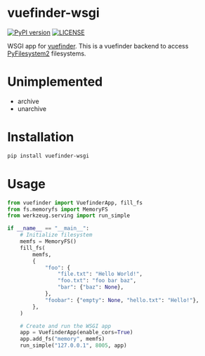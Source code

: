 # vuefinder-wsgi

[![PyPI version](https://img.shields.io/pypi/v/vuefinder-wsgi)](https://pypi.org/project/vuefinder-wsgi/)
[![LICENSE](https://img.shields.io/github/license/abichinger/vuefinder-wsgi)](https://github.com/abichinger/vuefinder-wsgi/blob/main/LICENSE)

WSGI app for [vuefinder](https://github.com/n1crack/vuefinder). This is a vuefinder backend to access [PyFilesystem2](https://github.com/pyfilesystem/pyfilesystem2) filesystems.

# Unimplemented

- archive
- unarchive

# Installation

```sh
pip install vuefinder-wsgi
```

# Usage

```python
from vuefinder import VuefinderApp, fill_fs
from fs.memoryfs import MemoryFS
from werkzeug.serving import run_simple

if __name__ == "__main__":
    # Initialize filesystem
    memfs = MemoryFS()
    fill_fs(
        memfs,
        {
            "foo": {
                "file.txt": "Hello World!",
                "foo.txt": "foo bar baz",
                "bar": {"baz": None},
            },
            "foobar": {"empty": None, "hello.txt": "Hello!"},
        },
    )

    # Create and run the WSGI app
    app = VuefinderApp(enable_cors=True)
    app.add_fs("memory", memfs)
    run_simple("127.0.0.1", 8005, app)

```
